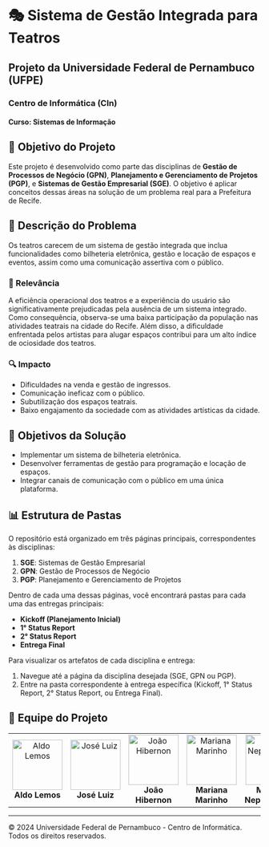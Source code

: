 # 🎭 Sistema de Gestão Integrada para Teatros

## Projeto da Universidade Federal de Pernambuco (UFPE)
### Centro de Informática (CIn)
#### Curso: Sistemas de Informação

## 🎯 Objetivo do Projeto
Este projeto é desenvolvido como parte das disciplinas de **Gestão de Processos de Negócio (GPN)**, **Planejamento e Gerenciamento de Projetos (PGP)**, e **Sistemas de Gestão Empresarial (SGE)**. O objetivo é aplicar conceitos dessas áreas na solução de um problema real para a Prefeitura de Recife.

## 📝 Descrição do Problema
Os teatros carecem de um sistema de gestão integrada que inclua funcionalidades como bilheteria eletrônica, gestão e locação de espaços e eventos, assim como uma comunicação assertiva com o público.

### 🌟 Relevância
A eficiência operacional dos teatros e a experiência do usuário são significativamente prejudicadas pela ausência de um sistema integrado. Como consequência, observa-se uma baixa participação da população nas atividades teatrais na cidade do Recife. Além disso, a dificuldade enfrentada pelos artistas para alugar espaços contribui para um alto índice de ociosidade dos teatros.

### 🔍 Impacto
- Dificuldades na venda e gestão de ingressos.
- Comunicação ineficaz com o público.
- Subutilização dos espaços teatrais.
- Baixo engajamento da sociedade com as atividades artísticas da cidade.

## 🎯 Objetivos da Solução
- Implementar um sistema de bilheteria eletrônica.
- Desenvolver ferramentas de gestão para programação e locação de espaços.
- Integrar canais de comunicação com o público em uma única plataforma.

## 📊 Estrutura de Pastas

O repositório está organizado em três páginas principais, correspondentes às disciplinas:
1. **SGE**: Sistemas de Gestão Empresarial
2. **GPN**: Gestão de Processos de Negócio
3. **PGP**: Planejamento e Gerenciamento de Projetos

Dentro de cada uma dessas páginas, você encontrará pastas para cada uma das entregas principais:
- **Kickoff (Planejamento Inicial)**
- **1° Status Report**
- **2° Status Report**
- **Entrega Final**

Para visualizar os artefatos de cada disciplina e entrega:
1. Navegue até a página da disciplina desejada (SGE, GPN ou PGP).
2. Entre na pasta correspondente à entrega específica (Kickoff, 1° Status Report, 2° Status Report, ou Entrega Final).

## 👥 Equipe do Projeto
<table>
  <tr>
    <td align="center">
      <img src="https://avatars.githubusercontent.com/u/131917694?v=4" width="100px;" alt="Aldo Lemos"/><br />
      <b>Aldo Lemos</b><br />
    </td>
    <td align="center">
      <img src="https://avatars.githubusercontent.com/u/104479818?v=4" width="100px;" alt="José Luiz"/><br />
      <b>José Luiz</b><br />
    </td>
     <td align="center">
      <img src="https://avatars.githubusercontent.com/u/131922658?v=4 " width="100px;" alt="João Hibernon"/><br />
      <b>João Hibernon</b><br />
    </td>
    </td>
     <td align="center">
      <img src="https://avatars.githubusercontent.com/u/83255127?v=4 " width="100px;" alt="Mariana Marinho"/><br />
      <b>Mariana Marinho</b><br />
   </td>
  </td>
     <td align="center">
      <img src="https://avatars.githubusercontent.com/u/132145525?v=4" width="100px;" alt="Mateus Nepomuceno"/><br />
      <b>Mateus Nepomuceno</b><br />
   </td>
  </tr>
</table>

---

&copy; 2024 Universidade Federal de Pernambuco - Centro de Informática. Todos os direitos reservados.
